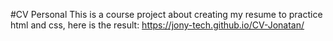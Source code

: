 #CV Personal
This is a course project about creating my resume to practice html and css, here is the result:
https://jony-tech.github.io/CV-Jonatan/
